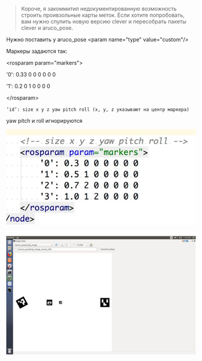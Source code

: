 > Короче, я закоммитил недокументированную возможность строить проивзольные карты меток. Если хотите попробовать, вам нужно спулить новую версию clever и пересобрать пакеты clever и aruco\_pose.

Нужно поставить у aruco\_pose &lt;param name="type" value="custom"/&gt;

Маркеры задаются так:

&lt;rosparam param="markers"&gt;

'0': 0.33 0 0 0 0 0 0

'1': 0.2 0 1 0 0 0 0

&lt;/rosparam&gt;

```
‘id’: size x y z yaw pitch roll (x, y, z указывают на центр маркера)
```

yaw pitch и roll игнорируются

![](/assets/photo5291837177317140520.jpg)

![](/assets/photo5255821183595686225.jpg)

